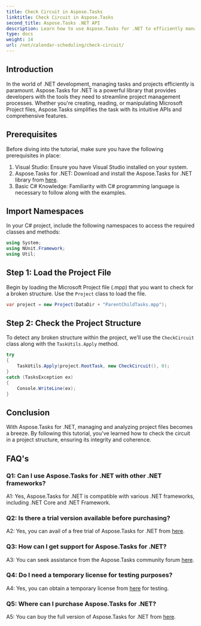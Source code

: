 ```yaml
---
title: Check Circuit in Aspose.Tasks
linktitle: Check Circuit in Aspose.Tasks
second_title: Aspose.Tasks .NET API
description: Learn how to use Aspose.Tasks for .NET to efficiently manage and analyze project files in C#.
type: docs
weight: 14
url: /net/calendar-scheduling/check-circuit/
---
```

## Introduction

In the world of .NET development, managing tasks and projects efficiently is paramount. Aspose.Tasks for .NET is a powerful library that provides developers with the tools they need to streamline project management processes. Whether you're creating, reading, or manipulating Microsoft Project files, Aspose.Tasks simplifies the task with its intuitive APIs and comprehensive features.

## Prerequisites

Before diving into the tutorial, make sure you have the following prerequisites in place:

1. Visual Studio: Ensure you have Visual Studio installed on your system.
2. Aspose.Tasks for .NET: Download and install the Aspose.Tasks for .NET library from [here](https://releases.aspose.com/tasks/net/).
3. Basic C# Knowledge: Familiarity with C# programming language is necessary to follow along with the examples.

## Import Namespaces

In your C# project, include the following namespaces to access the required classes and methods:

```csharp
using System;
using NUnit.Framework;
using Util;

```

## Step 1: Load the Project File

Begin by loading the Microsoft Project file (.mpp) that you want to check for a broken structure. Use the `Project` class to load the file.

```csharp
var project = new Project(DataDir + "ParentChildTasks.mpp");
```

## Step 2: Check the Project Structure

To detect any broken structure within the project, we'll use the `CheckCircuit` class along with the `TaskUtils.Apply` method.

```csharp
try
{
    TaskUtils.Apply(project.RootTask, new CheckCircuit(), 0);
}
catch (TasksException ex)
{
    Console.WriteLine(ex);
}
```

## Conclusion

With Aspose.Tasks for .NET, managing and analyzing project files becomes a breeze. By following this tutorial, you've learned how to check the circuit in a project structure, ensuring its integrity and coherence.

## FAQ's

### Q1: Can I use Aspose.Tasks for .NET with other .NET frameworks?

A1: Yes, Aspose.Tasks for .NET is compatible with various .NET frameworks, including .NET Core and .NET Framework.

### Q2: Is there a trial version available before purchasing?

A2: Yes, you can avail of a free trial of Aspose.Tasks for .NET from [here](https://releases.aspose.com/).

### Q3: How can I get support for Aspose.Tasks for .NET?

A3: You can seek assistance from the Aspose.Tasks community forum [here](https://forum.aspose.com/c/tasks/15).

### Q4: Do I need a temporary license for testing purposes?

A4: Yes, you can obtain a temporary license from [here](https://purchase.aspose.com/temporary-license/) for testing.

### Q5: Where can I purchase Aspose.Tasks for .NET?

A5: You can buy the full version of Aspose.Tasks for .NET from [here](https://purchase.aspose.com/buy).
